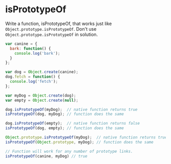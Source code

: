 # isPrototypeOf

Write a function, isPrototypeOf, that works just like `Object.prototype.isPrototypeOf`. Don't use `Object.prototype.isPrototypeOf` in solution.

```javascript
var canine = {
  bark: function() {
    console.log('bark');
  }
};

var dog = Object.create(canine);
dog.fetch = function() {
  console.log('fetch');
};

var myDog = Object.create(dog);
var empty = Object.create(null);

dog.isPrototypeOf(myDog);  // native function returns true
isPrototypeOf(dog, myDog); // function does the same

dog.isPrototypeOf(empty);  // native function returns false
isPrototypeOf(dog, empty); // function does the same

Object.prototype.isPrototypeOf(myDog);  // native function returns true
isPrototypeOf(Object.prototype, myDog); // function does the same

// Function will work for any number of prototype links.
isPrototypeOf(canine, myDog) // true
```
